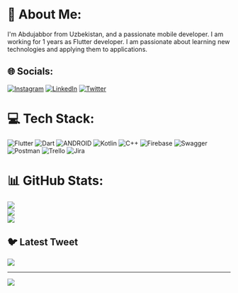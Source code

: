# 💫 About Me:
I'm Abdujabbor from Uzbekistan, and a passionate mobile developer. I am working for 1 years as Flutter developer. I am passionate about learning new technologies and applying them to applications.


## 🌐 Socials:
[![Instagram](https://img.shields.io/badge/Instagram-%23E4405F.svg?logo=Instagram&logoColor=white)](https://instagram.com/abdujabbor_17_) [![LinkedIn](https://img.shields.io/badge/LinkedIn-%230077B5.svg?logo=linkedin&logoColor=white)](https://linkedin.com/in/https://www.linkedin.com/in/abdujabbor-primkulov-0b1615237/) [![Twitter](https://img.shields.io/badge/Twitter-%231DA1F2.svg?logo=Twitter&logoColor=white)](https://twitter.com/abdujabbor_17) 

# 💻 Tech Stack:
![Flutter](https://img.shields.io/badge/Flutter-%2302569B.svg?style=for-the-badge&logo=Flutter&logoColor=white) ![Dart](https://img.shields.io/badge/dart-%230175C2.svg?style=for-the-badge&logo=dart&logoColor=white) ![ANDROID](https://img.shields.io/badge/android-%2320232a.svg?style=for-the-badge&logo=android&logoColor=%a4c639) ![Kotlin](https://img.shields.io/badge/kotlin-%230095D5.svg?style=for-the-badge&logo=kotlin&logoColor=white) ![C++](https://img.shields.io/badge/c++-%2300599C.svg?style=for-the-badge&logo=c%2B%2B&logoColor=white) ![Firebase](https://img.shields.io/badge/firebase-%23039BE5.svg?style=for-the-badge&logo=firebase) ![Swagger](https://img.shields.io/badge/-Swagger-%23Clojure?style=for-the-badge&logo=swagger&logoColor=white) ![Postman](https://img.shields.io/badge/Postman-FF6C37?style=for-the-badge&logo=postman&logoColor=white) ![Trello](https://img.shields.io/badge/Trello-%23026AA7.svg?style=for-the-badge&logo=Trello&logoColor=white) ![Jira](https://img.shields.io/badge/jira-%230A0FFF.svg?style=for-the-badge&logo=jira&logoColor=white)
# 📊 GitHub Stats:
![](https://github-readme-stats.vercel.app/api?username=Abdujabbor17&theme=dark&hide_border=false&include_all_commits=false&count_private=true)<br/>
![](https://github-readme-streak-stats.herokuapp.com/?user=Abdujabbor17&theme=dark&hide_border=false)<br/>
![](https://github-readme-stats.vercel.app/api/top-langs/?username=Abdujabbor17&theme=dark&hide_border=false&include_all_commits=false&count_private=true&layout=compact)

## 🐦 Latest Tweet
[![](https://gtce.itsvg.in/api?username=abdujabbor_17)](https://github.com/VishwaGauravIn/github-twitter-card-embed)

---
[![](https://visitcount.itsvg.in/api?id=Abdujabbor17&icon=0&color=0)](https://visitcount.itsvg.in)

<!-- Proudly created with GPRM ( https://gprm.itsvg.in ) -->

